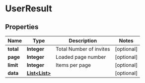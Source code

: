 

# UserResult

## Properties

Name | Type | Description | Notes
------------ | ------------- | ------------- | -------------
**total** | **Integer** | Total Number of invites |  [optional]
**page** | **Integer** | Loaded page number |  [optional]
**limit** | **Integer** | Items per page |  [optional]
**data** | [**List&lt;List&gt;**](List.md) |  |  [optional]




